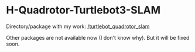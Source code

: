 # H-Quadrotor-Turtlebot3-SLAM

Directory/package with my work: [/turtlebot_quadrotor_slam](https://github.com/flisoch/H-Quadrotor-Turtlebot3-SLAM/tree/master/turtlebot_quadrotor_slam)

Other packages are not available now (I don't know why). But it will be fixed soon.
